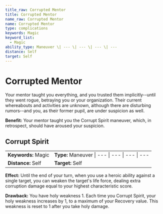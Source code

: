 ```yaml
---
title_raw: Corrupted Mentor
title: Corrupted Mentor
name_raw: Corrupted Mentor
name: Corrupted Mentor
type: complications
keywords: Magic
keyword_list:
  - Magic
ability_type: Maneuver \| --- \| --- \| --- \| ---
distance: Self
target: Self
---
```


# Corrupted Mentor

Your mentor taught you everything, and you trusted them implicitly--until they went rogue, betraying you or your organization. Their current whereabouts and activities are unknown, although there are disturbing rumors--and you, as their former pupil, are under suspicion as well.

**Benefit:** Your mentor taught you the Corrupt Spirit maneuver, which, in retrospect, should have aroused your suspicion.

## Corrupt Spirit

|                     |                                                |
| :------------------ | :--------------------------------------------- |
| **Keywords:** Magic | **Type:** Maneuver \| --- \| --- \| --- \| --- |
| **Distance:** Self  | **Target:** Self                               |

**Effect:** Until the end of your turn, when you use a heroic ability against a single target, you can weaken the target's life force, dealing extra corruption damage equal to your highest characteristic score.

**Drawback:** You have holy weakness 1. Each time you Corrupt Spirit, your holy weakness increases by 1, to a maximum of your Recovery value. This weakness is reset to 1 after you take holy damage.
